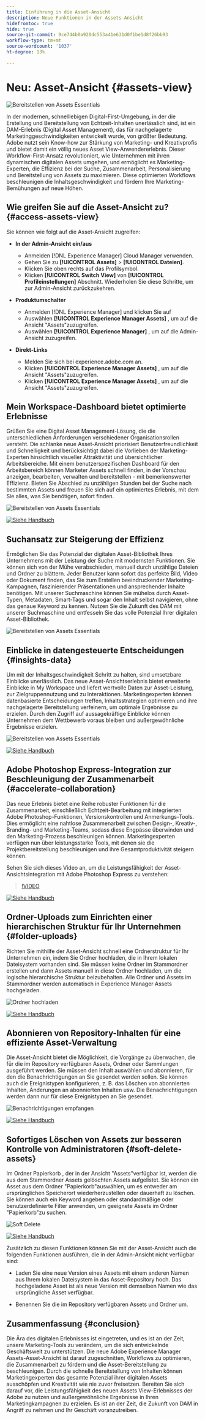 ```yaml
---
title: Einführung in die Asset-Ansicht
description: Neue Funktionen in der Assets-Ansicht
hidefromtoc: true
hide: true
source-git-commit: 9ce744b0a920dc553a41e631d0f1be1d8f26bb93
workflow-type: tm+mt
source-wordcount: '1037'
ht-degree: 13%

---
```



# Neu: Asset-Ansicht {#assets-view}

![Bereitstellen von Assets Essentials](assets/banner-image.jpg)

In der modernen, schnelllebigen Digital-First-Umgebung, in der die Erstellung und Bereitstellung von Echtzeit-Inhalten unerlässlich sind, ist ein DAM-Erlebnis (Digital Asset Management), das für nachgelagerte Marketinggeschwindigkeiten entwickelt wurde, von größter Bedeutung. Adobe nutzt sein Know-how zur Stärkung von Marketing- und Kreativprofis und bietet damit ein völlig neues Asset View-Anwendererlebnis. Dieser Workflow-First-Ansatz revolutioniert, wie Unternehmen mit ihren dynamischen digitalen Assets umgehen, und ermöglicht es Marketing-Experten, die Effizienz bei der Suche, Zusammenarbeit, Personalisierung und Bereitstellung von Assets zu maximieren. Diese optimierten Workflows beschleunigen die Inhaltsgeschwindigkeit und fördern Ihre Marketing-Bemühungen auf neue Höhen.

## Wie greifen Sie auf die Asset-Ansicht zu? {#access-assets-view}

Sie können wie folgt auf die Asset-Ansicht zugreifen:

* **In der Admin-Ansicht ein/aus**

   * Anmelden [!DNL Experience Manager] Cloud Manager verwenden.
   * Gehen Sie zu **[!UICONTROL Assets]** > **[!UICONTROL Dateien]**.
   * Klicken Sie oben rechts auf das Profilsymbol.
   * Klicken **[!UICONTROL Switch View]** von **[!UICONTROL Profileinstellungen]** Abschnitt.
Wiederholen Sie diese Schritte, um zur Admin-Ansicht zurückzukehren.

* **Produktumschalter**
   * Anmelden [!DNL Experience Manager] und klicken Sie auf
   * Auswählen **[!UICONTROL Experience Manager Assets]** , um auf die Ansicht &quot;Assets&quot;zuzugreifen.
   * Auswählen **[!UICONTROL Experience Manager]** , um auf die Admin-Ansicht zuzugreifen.

* **Direkt-Links**
   * Melden Sie sich bei experience.adobe.com an.
   * Klicken **[!UICONTROL Experience Manager Assets]** , um auf die Ansicht &quot;Assets&quot;zuzugreifen.
   * Klicken **[!UICONTROL Experience Manager Assets]** , um auf die Ansicht &quot;Assets&quot;zuzugreifen.


## Mein Workspace-Dashboard bietet optimierte Erlebnisse

Grüßen Sie eine Digital Asset Management-Lösung, die die unterschiedlichen Anforderungen verschiedener Organisationsrollen versteht. Die schlanke neue Asset-Ansicht priorisiert Benutzerfreundlichkeit und Schnelligkeit und berücksichtigt dabei die Vorlieben der Marketing-Experten hinsichtlich visueller Attraktivität und übersichtlicher Arbeitsbereiche. Mit einem benutzerspezifischen Dashboard für den Arbeitsbereich können Marketer Assets schnell finden, in der Vorschau anzeigen, bearbeiten, verwalten und bereitstellen - mit bemerkenswerter Effizienz. Bieten Sie Abschied zu unzähligen Stunden bei der Suche nach bestimmten Assets und freuen Sie sich auf ein optimiertes Erlebnis, mit dem Sie alles, was Sie benötigen, sofort finden.

![Bereitstellen von Assets Essentials](assets/my-workspace-demo.gif)

[![Siehe Handbuch](https://helpx.adobe.com/content/dam/help/en/marketing-cloud/how-to/digital-foundation/_jcr_content/main-pars/image_1250343773/see-the-guide-sm.png)](my-workspace.md)

## Suchansatz zur Steigerung der Effizienz

Ermöglichen Sie das Potenzial der digitalen Asset-Bibliothek Ihres Unternehmens mit der Leistung der Suche mit modernsten Funktionen. Sie können sich von der Mühe verabschieden, manuell durch unzählige Dateien und Ordner zu blättern. Jeder Benutzer kann sofort das perfekte Bild, Video oder Dokument finden, das Sie zum Erstellen beeindruckender Marketing-Kampagnen, faszinierender Präsentationen und ansprechender Inhalte benötigen. Mit unserer Suchmaschine können Sie mühelos durch Asset-Typen, Metadaten, Smart-Tags und sogar den Inhalt selbst navigieren, ohne das genaue Keyword zu kennen. Nutzen Sie die Zukunft des DAM mit unserer Suchmaschine und entfesseln Sie das volle Potenzial Ihrer digitalen Asset-Bibliothek.

![Bereitstellen von Assets Essentials](assets/search-first.gif)

## Einblicke in datengesteuerte Entscheidungen {#insights-data}

Um mit der Inhaltsgeschwindigkeit Schritt zu halten, sind umsetzbare Einblicke unerlässlich. Das neue Asset-Ansichtserlebnis bietet erweiterte Einblicke in My Workspace und liefert wertvolle Daten zur Asset-Leistung, zur Zielgruppennutzung und zu Interaktionen. Marketingexperten können datenbasierte Entscheidungen treffen, Inhaltsstrategien optimieren und ihre nachgelagerte Bereitstellung verfeinern, um optimale Ergebnisse zu erzielen. Durch den Zugriff auf aussagekräftige Einblicke können Unternehmen dem Wettbewerb voraus bleiben und außergewöhnliche Ergebnisse erzielen.

![Bereitstellen von Assets Essentials](assets/insights-overview.gif)

[![Siehe Handbuch](https://helpx.adobe.com/content/dam/help/en/marketing-cloud/how-to/digital-foundation/_jcr_content/main-pars/image_1250343773/see-the-guide-sm.png)](manage-reports.md#view-live-statistics)

## Adobe Photoshop Express-Integration zur Beschleunigung der Zusammenarbeit {#accelerate-collaboration}

Das neue Erlebnis bietet eine Reihe robuster Funktionen für die Zusammenarbeit, einschließlich Echtzeit-Bearbeitung mit integrierten Adobe Photoshop-Funktionen, Versionskontrollen und Anmerkungs-Tools. Dies ermöglicht eine nahtlose Zusammenarbeit zwischen Design-, Kreativ-, Branding- und Marketing-Teams, sodass diese Engpässe überwinden und den Marketing-Prozess beschleunigen können. Marketingexperten verfügen nun über leistungsstarke Tools, mit denen sie die Projektbereitstellung beschleunigen und ihre Gesamtproduktivität steigern können.

Sehen Sie sich dieses Video an, um die Leistungsfähigkeit der Asset-Ansichtsintegration mit Adobe Photoshop Express zu verstehen:

>[!VIDEO](https://video.tv.adobe.com/v/3420922)

[![Siehe Handbuch](https://helpx.adobe.com/content/dam/help/en/marketing-cloud/how-to/digital-foundation/_jcr_content/main-pars/image_1250343773/see-the-guide-sm.png)](edit-images.md)

## Ordner-Uploads zum Einrichten einer hierarchischen Struktur für Ihr Unternehmen {#folder-uploads}

Richten Sie mithilfe der Asset-Ansicht schnell eine Ordnerstruktur für Ihr Unternehmen ein, indem Sie Ordner hochladen, die in Ihrem lokalen Dateisystem vorhanden sind. Sie müssen keine Ordner im Stammordner erstellen und dann Assets manuell in diese Ordner hochladen, um die logische hierarchische Struktur beizubehalten. Alle Ordner und Assets im Stammordner werden automatisch in Experience Manager Assets hochgeladen.

![Ordner hochladen](assets/folder-uploads.gif)

[![Siehe Handbuch](https://helpx.adobe.com/content/dam/help/en/marketing-cloud/how-to/digital-foundation/_jcr_content/main-pars/image_1250343773/see-the-guide-sm.png)](add-delete.md)

## Abonnieren von Repository-Inhalten für eine effiziente Asset-Verwaltung

Die Asset-Ansicht bietet die Möglichkeit, die Vorgänge zu überwachen, die für die im Repository verfügbaren Assets, Ordner oder Sammlungen ausgeführt werden. Sie müssen den Inhalt auswählen und abonnieren, für den die Benachrichtigungen an Sie gesendet werden sollen. Sie können auch die Ereignistypen konfigurieren, z. B. das Löschen von abonnierten Inhalten, Änderungen an abonnierten Inhalten usw. Die Benachrichtigungen werden dann nur für diese Ereignistypen an Sie gesendet.

![Benachrichtigungen empfangen](assets/notifications.gif)

[![Siehe Handbuch](https://helpx.adobe.com/content/dam/help/en/marketing-cloud/how-to/digital-foundation/_jcr_content/main-pars/image_1250343773/see-the-guide-sm.png)](manage-notifications.md)

## Sofortiges Löschen von Assets zur besseren Kontrolle von Administratoren {#soft-delete-assets}

Im Ordner Papierkorb , der in der Ansicht &quot;Assets&quot;verfügbar ist, werden die aus dem Stammordner Assets gelöschten Assets aufgelistet. Sie können ein Asset aus dem Ordner &quot;Papierkorb&quot;auswählen, um es entweder am ursprünglichen Speicherort wiederherzustellen oder dauerhaft zu löschen. Sie können auch ein Keyword angeben oder standardmäßige oder benutzerdefinierte Filter anwenden, um geeignete Assets im Ordner &quot;Papierkorb&quot;zu suchen.

![Soft Delete](assets/soft-delete.gif)

[![Siehe Handbuch](https://helpx.adobe.com/content/dam/help/en/marketing-cloud/how-to/digital-foundation/_jcr_content/main-pars/image_1250343773/see-the-guide-sm.png)](navigate-view.md)

Zusätzlich zu diesen Funktionen können Sie mit der Asset-Ansicht auch die folgenden Funktionen ausführen, die in der Admin-Ansicht nicht verfügbar sind:

* Laden Sie eine neue Version eines Assets mit einem anderen Namen aus Ihrem lokalen Dateisystem in das Asset-Repository hoch. Das hochgeladene Asset ist als neue Version mit demselben Namen wie das ursprüngliche Asset verfügbar.

* Benennen Sie die im Repository verfügbaren Assets und Ordner um.

## Zusammenfassung {#conclusion}

Die Ära des digitalen Erlebnisses ist eingetreten, und es ist an der Zeit, unsere Marketing-Tools zu verändern, um die sich entwickelnde Geschäftswelt zu unterstützen. Die neue Adobe Experience Manager Assets-Asset-Ansicht ist darauf zugeschnitten, Workflows zu optimieren, die Zusammenarbeit zu fördern und die Asset-Bereitstellung zu beschleunigen. Durch die schnelle Bereitstellung von Inhalten können Marketingexperten das gesamte Potenzial ihrer digitalen Assets ausschöpfen und Kreativität wie nie zuvor freisetzen. Bereiten Sie sich darauf vor, die Leistungsfähigkeit des neuen Assets View-Erlebnisses der Adobe zu nutzen und außergewöhnliche Ergebnisse in Ihren Marketingkampagnen zu erzielen. Es ist an der Zeit, die Zukunft von DAM in Angriff zu nehmen und Ihr Geschäft voranzutreiben.




